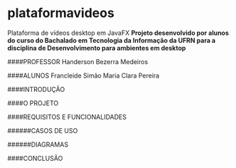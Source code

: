 # plataformavideos
Plataforma de vídeos desktop em JavaFX
**Projeto desenvolvido por alunos do curso do Bachalado em Tecnologia da Informação da UFRN para a disciplina de Desenvolvimento para ambientes em desktop**

####PROFESSOR
Handerson Bezerra Medeiros

####ALUNOS
Francleide Simão
Maria Clara Pereira

####INTRODUÇÃO

####O PROJETO

####REQUISITOS E FUNCIONALIDADES

######CASOS DE USO

######DIAGRAMAS

####CONCLUSÃO
